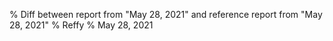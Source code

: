 % Diff between report from "May 28, 2021" and reference report from "May 28, 2021"
% Reffy
% May 28, 2021

